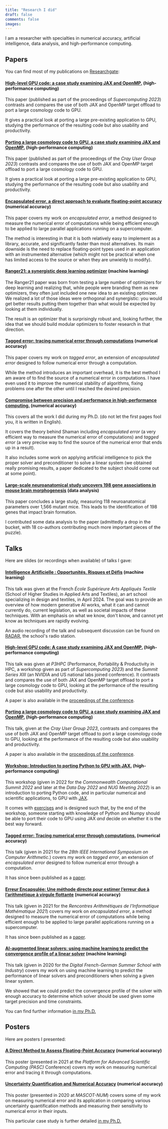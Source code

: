 ```yaml
---
title: "Research I did"
draft: false
comments: false
images:
---
```


I am a researcher with specialties in numerical accuracy, artificial intelligence, data analysis, and high-performance computing.

## Papers

You can find most of my publications on [Researchgate](https://www.researchgate.net/profile/Nestor-Demeure):

#### [High-level GPU code: a case study examining JAX and OpenMP.](https://dl.acm.org/doi/10.1145/3624062.3624186) (high-performance computing)

This paper (published as part of the proceedings of *Supercomputing 2023*) contrasts and compares the use of both JAX and OpenMP target offload to port a large cosmology code to GPU.

It gives a practical look at porting a large pre-existing application to GPU, studying the performance of the resulting code but also usability and productivity.

#### [Porting a large cosmology code to GPU, a case study examining JAX and OpenMP.](https://cug.org/proceedings/cug2023_proceedings/at_a_glance.html) (high-performance computing)

This paper (published as part of the proceedings of the *Cray User Group 2023*) contrasts and compares the use of both JAX and OpenMP target offload to port a large cosmology code to GPU.

It gives a practical look at porting a large pre-existing application to GPU, studying the performance of the resulting code but also usability and productivity.

#### [Encapsulated error, a direct approach to evaluate floating-point accuracy](https://dl.acm.org/doi/10.1145/3549205) (numerical accuracy)

This paper covers my work on *encapsulated error*, a method designed to measure the numerical error of computations while being efficient enough to be applied to large parallel applications running on a supercomputer.

The method is interesting in that it is both relatively easy to implement as a library, accurate, and significantly faster than most alternatives.
Its main downside is the need to replace floating-point types used in an application with an instrumented alternative (which might not be practical when one has limited access to the source or when they are unwieldy to modify).

#### [Ranger21: a synergistic deep learning optimizer](https://arxiv.org/abs/2106.13731) (machine learning)

The Ranger21 paper was born from testing a large number of optimizers for deep learning and realizing that, while people were branding them as new optimizers, they often just included one new idea to an existing optimizer.
We realized a lot of those ideas were orthogonal and synergistic: you would get better results putting them together than what would be expected by looking at them individually.

The result is an optimizer that is surprisingly robust and, looking further, the idea that we should build modular optimizers to foster research in that direction.

#### [Tagged error: tracing numerical error through computations](https://ieeexplore.ieee.org/document/9603395) (numerical accuracy)

This paper covers my work on *tagged error*, an extension of *encapsulated error* designed to follow numerical error through a computation.

While the method introduces an important overhead, it is the best method I am aware of to find the source of a numerical error in computations.
I have even used it to improve the numerical stability of algorithms, fixing problems one after the other until I reached the desired precision.

#### [Compromise between precision and performance in high-performance computing.](https://www.researchgate.net/publication/348551075_Compromise_between_precision_and_performance_in_high_performance_computing) (numerical accuracy)

This covers all the work I did during my Ph.D. (do not let the first pages fool you, it is written in English).

It covers the theory behind Shaman including *encapsulated error* (a very efficient way to measure the numerical error of computations) and *tagged error* (a very precise way to find the source of the numerical error that ends up in a result).

It also includes some work on applying artificial intelligence to pick the proper solver and preconditioner to solve a linear system (we obtained really promising results, a paper dedicated to the subject should come out at some point).

#### [Large-scale neuroanatomical study uncovers 198 gene associations in mouse brain morphogenesis](https://www.nature.com/articles/s41467-019-11431-2) (data analysis)

This paper concludes a large study, measuring 118 neuroanatomical parameters over 1,566 mutant mice.
This leads to the identification of 198 genes that impact brain formation.

I contributed some data analysis to the paper (admittedly a drop in the bucket, with 18 co-authors contributing much more important pieces of the puzzle).

## Talks

Here are slides (or recordings when available) of talks I gave:

#### [Intelligence Artificielle : Opportunités, Risques et Défis](https://docs.google.com/presentation/d/1sB0Djb66kHxQ-18t6-8NgTFtR5HUKh8T6rvvdbwIVps/edit?usp=sharing) (machine learning)

This talk was given at the French *École Supérieure Arts Appliqués Textile* (School of Higher Studies in Applied Arts and Textiles), an art school specializing in design and textiles, in April 2024.
The goal was to provide an overview of how modern generative AI works, what it can and cannot currently do, current legislation, as well as societal impacts of these techniques. With an emphasis on what we know, don't know, and cannot yet know as techniques are rapidly evolving.

An audio recording of the talk and subsequent discussion can be found on [RADAR](https://audioblog.arteradio.com/blog/201201/podcast/226908/intelligence-artificielle-conference-interactive), the school's radio station.

#### [High-level GPU code: A case study examining JAX and OpenMP.](https://docs.google.com/presentation/d/1JQwaMre9_-iiwPqslPXS7CW-SvQxv5XPgdWBd12L0io/edit?usp=sharing) (high-performance computing)

This talk was given at *P3HPC* (Performance, Portability & Productivity in HPC, a workshop given as part of *Supercomputing 2023*) and the *Summit Series XIII* (an NVIDIA and US national labs joined conference).
It contrasts and compares the use of both JAX and OpenMP target offload to port a large cosmology code to GPU, looking at the performance of the resulting code but also usability and productivity.

A paper is also available in the [proceedings of the conference](https://dl.acm.org/doi/10.1145/3624062.3624186).

#### [Porting a large cosmology code to GPU, a case study examining JAX and OpenMP.](https://docs.google.com/presentation/d/1eVrpDsUJYp2ZqG05TYHSpAfvJ0AJRZPzS0_lND2ivk8/edit?usp=sharing) (high-performance computing)

This talk, given at the *Cray User Group 2023*, contrasts and compares the use of both JAX and OpenMP target offload to port a large cosmology code to GPU, looking at the performance of the resulting code but also usability and productivity.

A paper is also available in the [proceedings of the conference](https://cug.org/digital-library/).

#### [Workshop: Introduction to porting Python to GPU with JAX.](https://youtu.be/YhXUymsQ_3g?list=PL20S5EeApOStvfX3byEoJe-Z93D64xaLE) (high-performance computing)

This workshop (given in 2022 for the *Commonwealth Computational Summit 2022* and later at the *Data Day 2022* and *NUG Meeting 2022*) is an introduction to porting Python code, and in particular numerical and scientific applications, to GPU with [JAX](https://github.com/google/jax).

It comes with [exercises](https://drive.google.com/drive/folders/12SO8IwMv2CP6vRmtgWwJ9Xekw8a2B-aT?usp=sharing) and is designed such that, by the end of the workshop, someone starting with knowledge of Python and Numpy should be able to port their code to GPU using JAX *and* decide on whether it is the best way forward.

#### [Tagged error: Tracing numerical error through computations.](https://drive.google.com/file/d/1mt-QCBOqcdD36-6DwI4eE6GwHIoX_hGf/view?usp=sharing) (numerical accuracy)

This talk (given in 2021 for the *28th IEEE International Symposium on Computer Arithmetic.*) covers my work on *tagged error*, an extension of *encapsulated error* designed to follow numerical error through a computation.

It has since been published as a [paper](https://ieeexplore.ieee.org/document/9603395).

#### [Erreur Encapsulée: Une méthode directe pour estimer l’erreur due à l’arithmétique à virgule flottante](https://drive.google.com/file/d/1US7Toi0T45VulCMWRyxALYfezKznEjOJ/view?usp=sharing) (numerical accuracy)

This talk (given in 2021 for the *Rencontres Arithmétiques de l'Informatique Mathématique 2021*) covers my work on *encapsulated error*, a method designed to measure the numerical error of computations while being efficient enough to be applied to large parallel applications running on a supercomputer.

It has since been published as a [paper](https://ieeexplore.ieee.org/document/9603395).

#### [AI-augmented linear solvers: using machine learning to predict the convergence profile of a linear solver](https://youtu.be/kXwPJAPwLz0?list=PLr1vc4ZveozN3DCzlIxJd_oLG9MpLev1B) (machine learning)

This talk (given in 2020 for the *Digital French-German Summer School with Industry*) covers my work on using machine learning to predict the performance of linear solvers and preconditioners when solving a given linear system.

We showed that we could predict the convergence profile of the solver with enough accuracy to determine which solver should be used given some target precision and time constraints.

You can find further information [in my Ph.D.](https://www.researchgate.net/publication/348551075_Compromise_between_precision_and_performance_in_high_performance_computing)

## Posters

Here are posters I presented:

#### [A Direct Method to Assess Floating-Point Accuracy](https://drive.google.com/file/d/1GNm7FKPzk9YUpYDiCeoIgLMvE9FJbPlP/view?usp=sharing) (numerical accuracy)

This poster (presented in 2021 at the *Platform for Advanced Scientific Computing (PASC)* Conference) covers my work on measuring numerical error and tracing it through computations.

#### [Uncertainty Quantification and Numerical Accuracy](https://drive.google.com/file/d/1VrqqRQgU2RDPcv2JdEbuSsbQj7hWE-pM/view?usp=sharing) (numerical accuracy)

This poster (presented in 2020 at *MASCOT-NUM*) covers some of my work on measuring numerical error and its application in comparing various uncertainty quantification methods and measuring their sensitivity to numerical error in their inputs.

This particular case study is further detailed [in my Ph.D.](https://www.researchgate.net/publication/348551075_Compromise_between_precision_and_performance_in_high_performance_computing)
